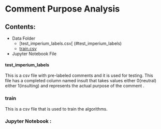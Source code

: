 # Comment Purpose Analysis


## Contents:
* Data Folder 
  * [test_imperium_labels.csv[ (#test_imperium_labels)
  * [train.csv](#train)
* Jupyter Notebook File 


#### test_imperium_labels
This is a csv file with pre-labeled comments and it is used for testing.
This file has a completed column named insult that takes values either 0(neutral) either 1(insulting) and represents the actual purpose of the comment . 

### train
This is a csv file that is used to train the algorithms.

### Jupyter Notebook :
